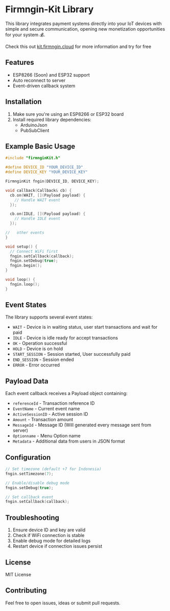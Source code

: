 # Firmngin-Kit Library

This library integrates payment systems directly into your IoT devices with simple and secure communication, opening new monetization opportunities for your system 💰.

Check this out [kit.firmngin.cloud](https://kit.firmngin.cloud) for more information and try for free

## Features

- ESP8266 (Soon) and ESP32 support
- Auto reconnect to server
- Event-driven callback system

## Installation

1. Make sure you're using an ESP8266 or ESP32 board
2. Install required library dependencies:
   - ArduinoJson
   - PubSubClient

## Example Basic Usage

```cpp
#include "firmnginKit.h"

#define DEVICE_ID "YOUR_DEVICE_ID"
#define DEVICE_KEY "YOUR_DEVICE_KEY"

FirmnginKit fngin(DEVICE_ID, DEVICE_KEY);

void callback(Callback& cb) {
  cb.on(WAIT, [](Payload payload) {
    // Handle WAIT event
  });

  cb.on(IDLE, [](Payload payload) {
    // Handle IDLE event 
  });

//   other events
}

void setup() {
  // Connect WiFi first
  fngin.setCallback(callback);
  fngin.setDebug(true);
  fngin.begin();
}

void loop() {
  fngin.loop();
}
```

## Event States

The library supports several event states:

- `WAIT` - Device is in waiting status, user start transactions and wait for paid
- `IDLE` - Device is idle ready for accept transactions
- `OK` - Operation successful
- `HOLD` - Device is on hold
- `START_SESSION` - Session started, User successfully paid
- `END_SESSION` - Session ended
- `ERROR` - Error occurred

## Payload Data

Each event callback receives a Payload object containing:

- `referenceId` - Transaction reference ID
- `EventName` - Current event name
- `ActiveSessionID` - Active session ID
- `Amount` - Transaction amount
- `MessageId` - Message ID (Will generated every message sent from server)
- `Optionname` - Menu Option name
- `Metadata` - Additional data from users in JSON format

## Configuration

```cpp
// Set timezone (default +7 for Indonesia)
fngin.setTimezone(7);

// Enable/disable debug mode
fngin.setDebug(true);

// Set callback event
fngin.setCallback(callback);
```

## Troubleshooting

1. Ensure device ID and key are valid
2. Check if WiFi connection is stable
3. Enable debug mode for detailed logs
4. Restart device if connection issues persist

## License

MIT License

## Contributing

Feel free to open issues, ideas or submit pull requests. 
